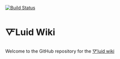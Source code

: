 [![Build Status](https://travis-ci.org/eschlon/fluid.svg?branch=master)](https://travis-ci.org/eschlon/fluid)

# 🜅Luid Wiki

Welcome to the GitHub repository for the [🜅luid wiki](https://eschlon.github.io/fluid)
